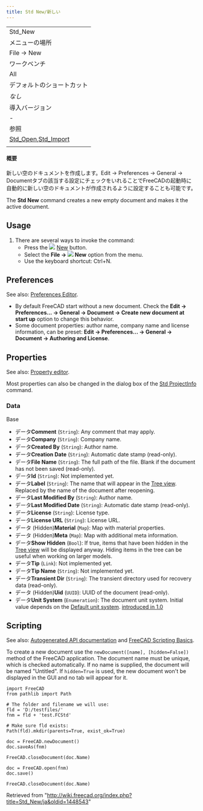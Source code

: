```yaml
---
title: Std New/新しい
---
```

|  |
| --- |
| Std\_New |
| メニューの場所 |
| File -> New |
| ワークベンチ |
| All |
| デフォルトのショートカット |
| *なし* |
| 導入バージョン |
| - |
| 参照 |
| [Std\_Open](/Std_Open "Std Open"),[Std\_Import](/Std_Import "Std Import") |
|  |

#### 概要

新しい空のドキュメントを作成します。Edit -> Preferences -> General -> Documentタブの該当する設定にチェックをいれることでFreeCADの起動時に自動的に新しい空のドキュメントが作成されるように設定することも可能です。

The **Std New** command creates a new empty document and makes it the active document.

## Usage

1. There are several ways to invoke the command:
   * Press the ![](/images/Std_New.svg) [New](/Std_New "Std New") button.
   * Select the **File → ![](/images/Std_New.svg) New** option from the menu.
   * Use the keyboard shortcut: Ctrl+N.

## Preferences

See also: [Preferences Editor](/Preferences_Editor "Preferences Editor").

* By default FreeCAD start without a new document. Check the **Edit → Preferences... → General → Document → Create new document at start up** option to change this behavior.
* Some document properties: author name, company name and license information, can be preset: **Edit → Preferences... → General → Document → Authoring and License**.

## Properties

See also: [Property editor](/Property_editor "Property editor").

Most properties can also be changed in the dialog box of the [Std ProjectInfo](/Std_ProjectInfo "Std ProjectInfo") command.

### Data

Base

* データ**Comment** (`String`): Any comment that may apply.
* データ**Company** (`String`): Company name.
* データ**Created By** (`String`): Author name.
* データ**Creation Date** (`String`): Automatic date stamp (read-only).
* データ**File Name** (`String`): The full path of the file. Blank if the document has not been saved (read-only).
* データ**Id** (`String`): Not implemented yet.
* データ**Label** (`String`): The name that will appear in the [Tree view](/Tree_view "Tree view"). Replaced by the name of the document after reopening.
* データ**Last Modified By** (`String`): Author name.
* データ**Last Modified Date** (`String`): Automatic date stamp (read-only).
* データ**License** (`String`): License type.
* データ**License URL** (`String`): License URL.
* データ (Hidden)**Material** (`Map`): Map with material properties.
* データ (Hidden)**Meta** (`Map`): Map with additional meta information.
* データ**Show Hidden** (`Bool`): If true, items that have been hidden in the [Tree view](/Tree_view "Tree view") will be displayed anyway. Hiding items in the tree can be useful when working on larger models.
* データ**Tip** (`Link`): Not implemented yet.
* データ**Tip Name** (`String`): Not implemented yet.
* データ**Transient Dir** (`String`): The transient directory used for recovery data (read-only).
* データ (Hidden)**Uid** (`UUID`): UUID of the document (read-only).
* データ**Unit System** (`Enumeration`): The document unit system. Initial value depends on the [Default unit system](/Preferences_Editor#General_2 "Preferences Editor"). [introduced in 1.0](/Release_notes_1.0 "Release notes 1.0")

## Scripting

See also: [Autogenerated API documentation](https://freecad.github.io/SourceDoc/) and [FreeCAD Scripting Basics](/FreeCAD_Scripting_Basics "FreeCAD Scripting Basics").

To create a new document use the `newDocument([name], [hidden=False])` method of the FreeCAD application. The document name must be unique, which is checked automatically. If no name is supplied, the document will be named "Untitled". If `hidden=True` is used, the new document won't be displayed in the GUI and no tab will appear for it.

```
import FreeCAD
from pathlib import Path

# The folder and filename we will use:
fld = 'D:/testfiles/'
fnm = fld + 'test.FCStd'

# Make sure fld exists:
Path(fld).mkdir(parents=True, exist_ok=True)

doc = FreeCAD.newDocument()
doc.saveAs(fnm)

FreeCAD.closeDocument(doc.Name)

doc = FreeCAD.open(fnm)
doc.save()

FreeCAD.closeDocument(doc.Name)

```

Retrieved from "<http://wiki.freecad.org/index.php?title=Std_New/ja&oldid=1448543>"